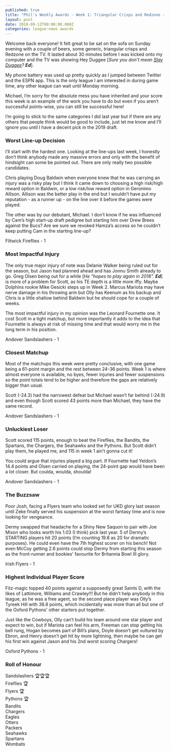 ```yaml
---
published: true
title: "Phil's Weekly Awards - Week 1: Triangular Crisps and Redzone - We're Back Baby!"
layout: post
date: 2018-09-12T00:00:00.000Z
categories: league-news awards
---
```


Welcome back everyone! It felt great to be sat on the sofa on Sunday evening with a couple of beers, some generic, triangular crisps and Redzone on the TV. It lasted about 30 minutes before I was kicked onto my computer and the TV was showing Hey Duggee [*Sure you don't mean [Slay Duggee](https://www.youtube.com/channel/UCcC88dxQuDsqDvdLqNbYNWg)? **Ed***]. 

My phone battery was used up pretty quickly as I jumped between Twitter and the ESPN app. This is the only league I am interested in during game time, any other league can wait until Monday morning. 

Michael, I’m sorry for the absolute mess you have inherited and your score this week is an example of the work you have to do but even if you aren’t successful points-wise, you can still be successful here!

I’m going to stick to the same categories I did last year but if there are any others that people think would be good to include, just let me know and I’ll ignore you until I have a decent pick in the 2019 draft.

### Worst Line-up Decision  

I’ll start with the hardest one. Looking at the line-ups last week, I honestly don’t think anybody made any massive errors and only with the benefit of hindsight can some be pointed out. There are only really two possible candidates. 

Chris playing Doug Baldwin when everyone knew that he was carrying an injury was a risky play but I think it came down to choosing a high risk/high reward option in Baldwin, or a low risk/low reward option in Geronimo Allison. Allison was the better play in the end but I wouldn’t have put my reputation - as a runner up - on the line over it before the games were played.

The other was by our debutant, Michael. I don’t know if he was influenced by Cam’s high start-up draft pedigree but starting him over Drew Brees against the Bucs? Are we sure we revoked Hamza’s access so he couldn’t keep putting Cam in the starting line-up?

Flitwick Fireflies - 1

### Most Impactful Injury 

The only true major injury of note was Delanie Walker being ruled out for the season, but Jason had planned ahead and has Jonnu Smith already to go. Greg Olsen being out for a while [*He "hopes to play again in 2018". **Ed***] is more of a problem for Scott, as his TE depth is a little more iffy. Maybe Dolphins rookie Mike Gesicki steps up in Week 2. Marcus Mariota may have nerve damage in his throwing arm but Olly has Keenum as his backup and Chris is a little shallow behind Baldwin but he should cope for a couple of weeks.

The most impactful injury in my opinion was the Leonard Fournette one. It cost Scott in a tight matchup, but more importantly it adds to the idea that Fournette is always at risk of missing time and that would worry me in the long term in his position.

Andover Sandslashers - 1

### Closest Matchup 

Most of the matchups this week were pretty conclusive, with one game being a 61-point margin and the rest between 24-36 points. Week 1 is where almost everyone is available, no byes, fewer injuries and fewer suspensions so the point totals tend to be higher and therefore the gaps are relatively bigger than usual.

Scott (-24.3) had the narrowest defeat but Michael wasn’t far behind (-24.9) and even though Scott scored 43 points more than Michael, they have the same record. 

Andover Sandslashers - 1

### Unluckiest Loser 

Scott scored 115 points, enough to beat the Fireflies, the Bandits, the Spartans, the Chargers, the Seahawks and the Pythons. But Scott didn’t play them, he played me, and 115 in week 1 ain’t gonna cut it!

You could argue that injuries played a big part. If Fournette had Yeldon’s 14.4 points and Olsen carried on playing, the 24-point gap would have been a lot closer. But coulda, woulda, shoulda!

Andover Sandslashers - 1

### The Buzzsaw

Poor Josh, facing a Flyers team who looked set for UKD glory last season until Zeke finally served his suspension at the worst fantasy time and is now looking for vengeance.

Dermy swapped that headache for a Shiny New Saquon to pair with Joe Mixon who looks worth his 1.03 (I think) pick last year. 5 of Dermy’s STARTING players  hit 20 points (I’m counting 19.8 as 20 for dramatic purposes). He could even have the 7th highest scorer on his bench! Not even McCoy getting 2.6 points could stop Dermy from starting this season as the front-runner and bookies' favourite for Britannia Bowl III glory. 

Irish Flyers - 1

### Highest Individual Player Score

Fitz-magic topped 40 points against a supposedly great Saints D, with the likes of Lattimore, Williams and Crawley!!! But he didn’t help anybody in this league, as he was a free agent, so the second place player was Olly’s Tyreek Hill with 38.8 points, which incidentally was more than all but one of the Oxford Pythons' other starters put together.

Just like the Cowboys, Olly can’t build his team around one star player and expect to win, but if Mariota can feel his arm, Freeman can stop getting his bell rung, Hogan becomes part of Bill’s plans, Doyle doesn’t get vultured by Ebron, and Henry doesn’t get hit by more lightning, then maybe he can get his first win against Jason and his 2nd worst scoring Chargers!

Oxford Pythons - 1

### Roll of Honour

Sandslashers 🏆🏆🏆   
Fireflies 🏆  
Flyers 🏆  
Pythons 🏆  
Bandits  
Chargers  
Eagles  
Otters  
Packers  
Seahawks  
Spartans  
Wombats  